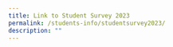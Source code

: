 ```yaml
---
title: Link to Student Survey 2023
permalink: /students-info/studentsurvey2023/
description: ""
---
```

